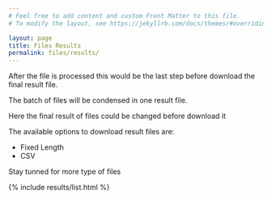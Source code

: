 ```yaml
---
# Feel free to add content and custom Front Matter to this file.
# To modify the layout, see https://jekyllrb.com/docs/themes/#overriding-theme-defaults

layout: page
title: Files Results
permalink: files/results/
---
```


After the file is processed this would be the last step before download the final result file.

The batch of files will be condensed in one result file.

Here the final result of files could be changed before download it

The available options to download result files are:

* Fixed Length
* CSV

Stay tunned for more type of files

{% include results/list.html %}